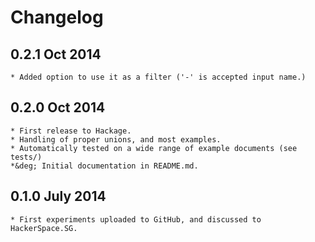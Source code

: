 Changelog
=========

0.2.1  Oct 2014
---------------

	* Added option to use it as a filter ('-' is accepted input name.)

0.2.0  Oct 2014
---------------

	* First release to Hackage.
	* Handling of proper unions, and most examples.
	* Automatically tested on a wide range of example documents (see
	tests/)
	*&deg; Initial documentation in README.md.

0.1.0  July 2014
----------------

	* First experiments uploaded to GitHub, and discussed to
	HackerSpace.SG.

